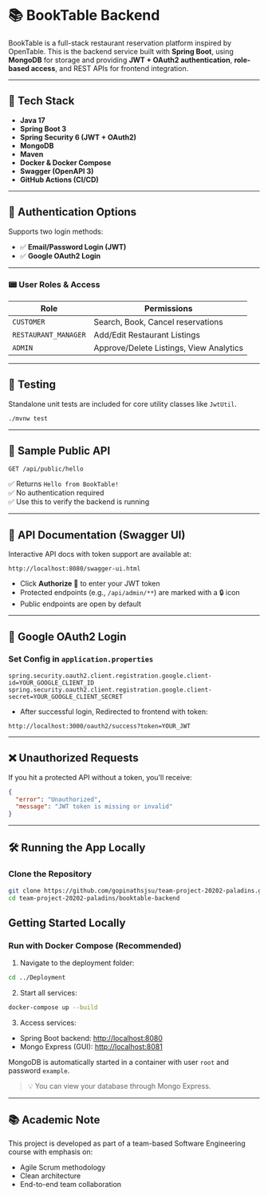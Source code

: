 # 📚 BookTable Backend

BookTable is a full-stack restaurant reservation platform inspired by OpenTable. This is the backend service built with **Spring Boot**, using **MongoDB** for storage and providing **JWT + OAuth2 authentication**, **role-based access**, and REST APIs for frontend integration.

---

## 🚀 Tech Stack

- **Java 17**
- **Spring Boot 3**
- **Spring Security 6 (JWT + OAuth2)**
- **MongoDB**
- **Maven**
- **Docker & Docker Compose**
- **Swagger (OpenAPI 3)**
- **GitHub Actions (CI/CD)**

---

## 🔐 Authentication Options

Supports two login methods:

- ✅ **Email/Password Login (JWT)**
- ✅ **Google OAuth2 Login**

---

### 📟 User Roles & Access

| Role                | Permissions |
|---------------------|-------------|
| `CUSTOMER`          | Search, Book, Cancel reservations |
| `RESTAURANT_MANAGER`| Add/Edit Restaurant Listings |
| `ADMIN`             | Approve/Delete Listings, View Analytics |

---

## 🧪 Testing

Standalone unit tests are included for core utility classes like `JwtUtil`.

```bash
./mvnw test
```

---

## 📆 Sample Public API

```http
GET /api/public/hello
```

✅ Returns `Hello from BookTable!`  
✅ No authentication required  
✅ Use this to verify the backend is running

---

## 🔎 API Documentation (Swagger UI)

Interactive API docs with token support are available at:

```
http://localhost:8080/swagger-ui.html
```

- Click **Authorize 🔐** to enter your JWT token
- Protected endpoints (e.g., `/api/admin/**`) are marked with a 🔒 icon
- Public endpoints are open by default

---

## 🔐 Google OAuth2 Login

### Set Config in `application.properties`

```properties
spring.security.oauth2.client.registration.google.client-id=YOUR_GOOGLE_CLIENT_ID
spring.security.oauth2.client.registration.google.client-secret=YOUR_GOOGLE_CLIENT_SECRET
```

- After successful login, Redirected to frontend with token:

```http
http://localhost:3000/oauth2/success?token=YOUR_JWT
```


---

## ❌ Unauthorized Requests

If you hit a protected API without a token, you'll receive:

```json
{
  "error": "Unauthorized",
  "message": "JWT token is missing or invalid"
}
```


---

## 🛠️ Running the App Locally

### Clone the Repository

```bash
git clone https://github.com/gopinathsjsu/team-project-20202-paladins.git
cd team-project-20202-paladins/booktable-backend
```

## Getting Started Locally

### Run with Docker Compose (Recommended)

1. Navigate to the deployment folder:

```bash
cd ../Deployment
```

2. Start all services:

```bash
docker-compose up --build
```

3. Access services:
- Spring Boot backend: [http://localhost:8080](http://localhost:8080)
- Mongo Express (GUI): [http://localhost:8081](http://localhost:8081)

MongoDB is automatically started in a container with user `root` and password `example`.

> 💡 You can view your database through Mongo Express.

---

## 📚 Academic Note

This project is developed as part of a team-based Software Engineering course with emphasis on:
- Agile Scrum methodology
- Clean architecture
- End-to-end team collaboration
